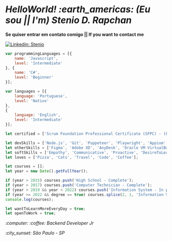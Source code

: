 <h1><em> HelloWorld! :earth_americas: (Eu sou || I'm) Stenio D. Rapchan </em></h1>

**Se quiser entrar em contato comigo || If you want to contact me**

[![Linkedin: Stenio](https://img.shields.io/badge/-Stenio-blue?style=flat-square&logo=Linkedin&logoColor=white&link=https://www.linkedin.com/in/stenio-dias-rapchan/)](https://www.linkedin.com/in/stenio-dias-rapchan/)

```javascript
var programmingLanguages = [{
    name: 'Javascript',
    level: 'Intermediate'
}, {
    name: 'C#',
    level: 'Beginner'
}];

var languages = [{
    language: 'Portuguese',
    level: 'Native'
},
{
    language: 'English',
    level: 'Intermediate'
}];

let certified = ['Scrum Foundation Professional Certificate (SFPC) - (Português)', 'Kanban Foundation KIRF (Português)'];

let devSkills = ['Node.js', 'Git', 'Puppeteer', 'Playwright', 'Appium', 'PM2', 'SQL', 'HTML', 'CSS'];
let otherSkills = ['Figma', 'Adobe XD', 'AnyDesk', 'Oracle VM VirtualBox', 'Trello', 'CNAB', 'JSON'];
let softSkills = ['Empathy', 'Communicative', 'Proactive', 'DesireToLearn', 'Humorous', 'Pair programming', 'Team work'];
let loves = ['Pizza', 'Cats', 'Travel', 'Code', 'Coffee'];

let courses = [];
let year = new Date().getFullYear();

if (year > 2015) courses.push('High School - Complete');
if (year > 2017) courses.push('Computer Technician - Complete');
if (year > 2019 && year < 2022) courses.push('Information System - In progress');
if (year >= 2022 && degree == true) courses.splice(2, 1, 'Information System - Complete');
console.log(courses);

let wantToLearnMoreEveryDay = true;
let openToWork = true;


```
<p><em> :computer: :coffee: Backend Developer Jr </em></p>
<p><em> :city_sunset: São Paulo - SP </em></p>
